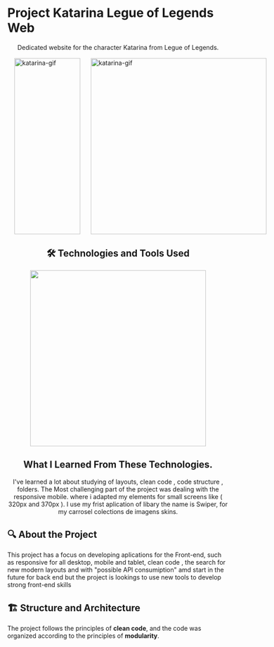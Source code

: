 
  # Project Katarina Legue of Legends Web
<div align="center">
    <p>
       Dedicated website for the character Katarina from Legue of Legends.
    </p>
   
</div>

<div style="margin: 1rem;display: flex;gap: 1.5rem;">
    <img src="./src/img/animação-katarina-mobile.gif" alt="katarina-gif" height="400px" width="150px"> 
    <img src="./src/img/animation-katarina-desktop.gif" alt="katarina-gif" height="400px" width="400px"> 
</div>

<div align="center">
    <h2>🛠️ Technologies and Tools Used</h2>
      <img width="400px"  src="https://skillicons.dev/icons?i=html,css,javascript,git" />
  </div>

<div align="center">
  <h2>What I Learned From These Technologies.</h2> 
   I've learned a lot about studying of layouts, clean code , code structure , folders. The Most challenging part of the project was dealing with the responsive mobile. where i adapted my elements for small screens like ( 320px and 370px ).
    I use my frist aplication of libary the name is Swiper, for my carrosel colections de imagens skins.
</div>

## 🔍 About the Project

This project has a focus on developing aplications for the Front-end, such as responsive for all desktop, mobile and tablet, clean code , the search for new modern layouts and with "possible API consumiption" amd start in the future for back end but the project is lookings to use new tools to develop strong front-end skills


## 🏗 Structure and Architecture

The project follows the principles of **clean code**, and the code was organized according to the principles of **modularity**.


